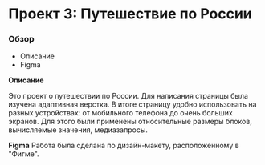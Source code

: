 # Проект 3: Путешествие по России

### Обзор
* Описание
* Figma

**Описание**

Это проект о путешествии по России.
Для написания страницы была изучена адаптивная верстка. В итоге страницу удобно использовать на разных устройствах: от мобильного телефона до очень больших экранов. Для этого были применены относительные размеры блоков, вычисляемые значения, медиазапросы.

**Figma**
Работа была сделана по дизайн-макету, расположенному в "Фигме".


